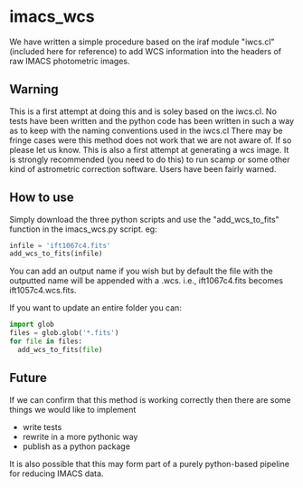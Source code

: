 # imacs_wcs

We have written a simple procedure based on the iraf module "iwcs.cl" (included here for reference) to add WCS information into the headers of raw IMACS photometric images. 

## Warning
This is a first attempt at doing this and is soley based on the iwcs.cl. No tests have been written and the python code has been written in such a way as to keep with the naming conventions used in the iwcs.cl There may be fringe cases were this method does not work that we are not aware of. If so please let us know. This is also a first attempt at generating a wcs image. It is strongly recommended (you need to do this) to run scamp or some other kind of astrometric correction software. Users have been fairly warned.  


## How to use
Simply download the three python scripts and use the "add_wcs_to_fits" function in the imacs_wcs.py script. 
eg: 

```python
infile = 'ift1067c4.fits'
add_wcs_to_fits(infile)
```

You can add an output name if you wish but by default the file with the outputted name will be appended with a .wcs. i.e., ift1067c4.fits becomes ift1057c4.wcs.fits. 

If you want to update an entire folder you can: 

```python
import glob
files = glob.glob('*.fits')
for file in files:
  add_wcs_to_fits(file)
 ```
 
 ## Future
 
 If we can confirm that this method is working correctly then there are some things we would like to implement 
  - write tests
  - rewrite in a more pythonic way
  - publish as a python package

  
 It is also possible that this may form part of a purely python-based pipeline for reducing IMACS data.
